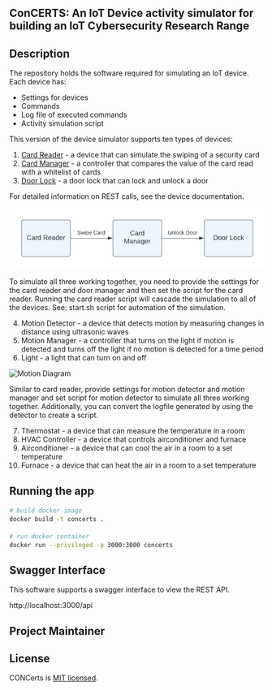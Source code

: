## ConCERTS: An IoT Device activity simulator for building an IoT Cybersecurity Research Range

## Description

The repository holds the software required for simulating an IoT device. Each device has:

- Settings for devices
- Commands
- Log file of executed commands
- Activity simulation script

This version of the device simulator supports ten types of devices:

1. [Card Reader](documentation/card-readme.md) - a device that can simulate the swiping of a security card
2. [Card Manager](documentation/card-readme.md) - a controller that compares the value of the card read with a whitelist of cards
3. [Door Lock](documentation/card-readme.md) - a door lock that can lock and unlock a door

For detailed information on REST calls, see the device documentation.

![Card Reader Pattern](https://github.com/CRLTeam/CONCerts-device/blob/main/documentation/CardReaderPattern.png?raw=true)

To simulate all three working together, you need to provide the settings for the card reader and door manager and then set the script for the card reader.  Running the card reader script will cascade the simulation to all of the devices.  See: start.sh script for automation of the simulation.

4. Motion Detector - a device that detects motion by measuring changes in distance using ultrasonic waves
5. Motion Manager - a controller that turns on the light if motion is detected and turns off the light if no motion is detected for a time period
6. Light - a light that can turn on and off

![Motion Diagram](https://github.com/arsh-aps/ConCERTS-device/assets/114761529/1bde315e-1fd5-4b5a-bebd-7792ff46727a)

Similar to card reader, provide settings for motion detector and motion manager and set script for motion detector to simulate all three working together. Additionally, you can convert the logfile generated by using the detector to create a script.

7. Thermostat - a device that can measure the temperature in a room
8. HVAC Controller - a device that controls airconditioner and furnace 
9. Airconditioner - a device that can cool the air in a room to a set temperature
10. Furnace - a device that can heat the air in a room to a set temperature

## Running the app

```bash
# build docker image
docker build -t concerts .

# run docker container
docker run --privileged -p 3000:3000 concerts
```

## Swagger Interface

This software supports a swagger interface to view the REST API.

http://localhost:3000/api

## Project Maintainer


## License

CONCerts is [MIT licensed](LICENSE).
